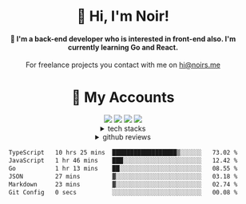 <div align="center">

<h1 align="center">👋 Hi, I'm Noir!  </h1>
  
 <h4 align="center">
 🎉  I'm a back-end developer who is interested in front-end also. I'm currently learning Go and React. 
 </h4>
  
For freelance projects you contact with me on [hi@noirs.me](mailto:hi@noirs.me)

   
  <h1 align="center">🔗 My Accounts </h1>

<div align="center">
<a href="https://github.com/noirrs" target="_blank"><img src="https://img.shields.io/badge/Noirrs%20-191717.svg?&style=for-the-badge&logo=github&logoColor=white"></a>
<a href="https://discord.com/users/922078187788308510" target="_blank"><img src="https://shields.io/badge/Noir-111111.svg?&style=for-the-badge&logo=discord"></a>
<a href="https://www.npmjs.com/~noirscode" target="_blank"><img src="https://shields.io/badge/Noirscode-111111.svg?&style=for-the-badge&logo=npm"></a>
<a href="https://open.spotify.com/user/oitziwwbyioezmtmfndiu3qqw" target= "_blank"><img src="https://img.shields.io/badge/Spotify%20-1ed760.svg?&style=for-the-badge&logo=spotify&logoColor=black"></a>
  </div>


<details>
  <summary markdown="span">tech stacks</summary>
  
  

  
  <div>
  
  <h1 align="center">🔨 Tech Stacks</h1>

<p align="center">
 <img src="https://cdn.worldvectorlogo.com/logos/flutter.svg" width="40" height="40" /> 
  <img src="https://cdn.worldvectorlogo.com/logos/dart.svg" alt="dart" width="40" height="40" /> 
     <img src="https://raw.githubusercontent.com/devicons/devicon/master/icons/go/go-original.svg" alt="go" width="40" height="40" /> 
 <img src="https://raw.githubusercontent.com/devicons/devicon/master/icons/javascript/javascript-original.svg" alt="javascript" width="40" height="40" /> 
      <img src="https://raw.githubusercontent.com/devicons/devicon/master/icons/nodejs/nodejs-original-wordmark.svg" alt="nodejs" width="40" height="40" />  <img src="https://raw.githubusercontent.com/github/explore/80688e429a7d4ef2fca1e82350fe8e3517d3494d/topics/typescript/typescript.png" alt="typescript" width="40" heigth="40" />  <img src="https://raw.githubusercontent.com/devicons/devicon/master/icons/mongodb/mongodb-original-wordmark.svg" alt="mongodb" width="40" height="40" />
   <img src="https://raw.githubusercontent.com/github/explore/80688e429a7d4ef2fca1e82350fe8e3517d3494d/topics/firebase/firebase.png" alt="firebase" width="40" height="40" />
 <img src="https://www.vectorlogo.zone/logos/heroku/heroku-icon.svg" alt="heroku" width="40" height="40" />
  <img src="https://raw.githubusercontent.com/github/explore/80688e429a7d4ef2fca1e82350fe8e3517d3494d/topics/react/react.png" width="40" height="40"/>
  <img src="https://camo.githubusercontent.com/92ec9eb7eeab7db4f5919e3205918918c42e6772562afb4112a2909c1aaaa875/68747470733a2f2f6173736574732e76657263656c2e636f6d2f696d6167652f75706c6f61642f76313630373535343338352f7265706f7369746f726965732f6e6578742d6a732f6e6578742d6c6f676f2e706e67" width="40" height="40"/>
  <img src="https://cdn-icons-png.flaticon.com/512/732/732212.png" width="40" height="40"/>
   <img src="https://cdn-icons-png.flaticon.com/512/732/732190.png" width="40" height="40"/>
   <img src="https://github.com/tailwindlabs/tailwindcss/raw/master/.github/logo-dark.svg" width="40" height="40"/>


</details>
 
<details>
  <summary markdown="span">github reviews</summary>
    <h1 align="center">📕 My Github Review </h1>

<div>
<img width="40%" height="40%" align="center" src="https://github-readme-stats.vercel.app/api/top-langs/?username=Noirrs&layout=compact&theme=dracula"> </img>
<img width="50%" height="50%" align="center" src="https://github-readme-streak-stats.herokuapp.com?user=Noirrs&theme=nightowl&hide_border=true&date_format=j%20M%5B%20Y%5D"> </img>
</div>
  
  </details>
  
  
<!--START_SECTION:waka-->

```text
TypeScript   10 hrs 25 mins  ██████████████████▒░░░░░░   73.02 %
JavaScript   1 hr 46 mins    ███░░░░░░░░░░░░░░░░░░░░░░   12.42 %
Go           1 hr 13 mins    ██░░░░░░░░░░░░░░░░░░░░░░░   08.55 %
JSON         27 mins         ▓░░░░░░░░░░░░░░░░░░░░░░░░   03.18 %
Markdown     23 mins         ▓░░░░░░░░░░░░░░░░░░░░░░░░   02.74 %
Git Config   0 secs          ░░░░░░░░░░░░░░░░░░░░░░░░░   00.08 %
```

<!--END_SECTION:waka-->
